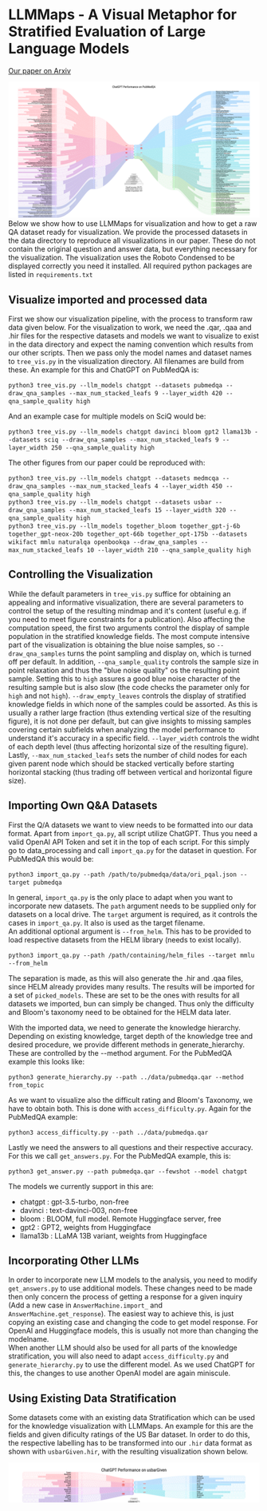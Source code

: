 
# LLMMaps - A Visual Metaphor for Stratified Evaluation of Large Language Models

[Our paper on Arxiv](https://arxiv.org/abs/2304.00457)

![LLMMap of the Performance of ChatGPT on the PubMedQA dataset](./chatgpt_pubmedqa.svg "ChatGPT Performance on PubMedQA") 
Below we show how to use LLMMaps for visualization and how to get a raw QA dataset ready for visualization. 
We provide the processed datasets in the data directory to reproduce all visualizations in our paper. 
These do not contain the original question and answer data, but everything necessary for the visualization. 
The visualization uses the Roboto Condensed to be displayed correctly you need it installed.
All required python packages are listed in `requirements.txt`
## Visualize imported and processed data
First we show our visualization pipeline, with the process to transform raw data given below.
For the visualization to work, we need the .qar, .qaa and .hir files for the respective datasets and models we want to visualize to exist in the data directory and expect the naming convention which results from our other scripts. Then we pass only the model names and dataset names to `tree_vis.py` in the visualization directory. All filenames are build from these. 
An example for this and ChatGPT on PubMedQA is:

    python3 tree_vis.py --llm_models chatgpt --datasets pubmedqa --draw_qna_samples --max_num_stacked_leafs 9 --layer_width 420 --qna_sample_quality high

And an example case for multiple models on SciQ would be:

    python3 tree_vis.py --llm_models chatgpt davinci bloom gpt2 llama13b --datasets sciq --draw_qna_samples --max_num_stacked_leafs 9 --layer_width 250 --qna_sample_quality high

The other figures from our paper could be reproduced with:

    python3 tree_vis.py --llm_models chatgpt --datasets medmcqa --draw_qna_samples --max_num_stacked_leafs 4 --layer_width 450 --qna_sample_quality high
    python3 tree_vis.py --llm_models chatgpt --datasets usbar --draw_qna_samples --max_num_stacked_leafs 15 --layer_width 320 --qna_sample_quality high
    python3 tree_vis.py --llm_models together_bloom together_gpt-j-6b together_gpt-neox-20b together_opt-66b together_opt-175b --datasets wikifact mmlu naturalqa openbookqa --draw_qna_samples --max_num_stacked_leafs 10 --layer_width 210 --qna_sample_quality high

## Controlling the Visualization 

While the default parameters in `tree_vis.py` suffice for obtaining an appealing and informative visualization, there are several parameters to control the setup of the resulting mindmap and it's content (useful e.g. if you need to meet figure constraints for a publication).
Also affecting the computation speed, the first two arguments control the display of sample population in the stratified knowledge fields. The most compute intensive part of the visualization is obtaining the blue noise samples, so `--draw_qna_samples` turns the point sampling and display on, which is turned off per default. In addition, `--qna_sample_quality` controls the sample size in point relaxation and thus the "blue noise quality" os the resulting point sample. Setting this to `high` assures a good blue noise character of the resulting sample but is also slow (the code checks the parameter only for `high` and not `high`). `--draw_empty_leaves` controls the display of stratified knowledge fields in which none of the samples could be assorted. As this is usually a rather large fraction (thus extending vertical size of the resulting figure), it is not done per default, but can give insights to missing samples covering certain subfields when analyzing the model performance to understand it's accuracy in a specific field. `--layer_width` controls the widht of each depth level (thus affecting horizontal size of the resulting figure). Lastly, `--max_num_stacked_leafs` sets the number of child nodes for each given parent node which should be stacked vertically before starting horizontal stacking (thus trading off between vertical and horizontal figure size).

## Importing Own Q&A Datasets

First the Q/A datasets we want to view needs to be formatted into our data format. 
Apart from `import_qa.py`, all script utilize ChatGPT. Thus you need a valid OpenAI API Token and set it in the top of each script. 
For this simply go to data_processing and call `import_qa.py` for the dataset in question. For PubMedQA this would be:

    python3 import_qa.py --path /path/to/pubmedqa/data/ori_pqal.json --target pubmedqa

In general, `import_qa.py` is the only place to adapt when you want to incorporate new datasets. 
The `path` argument needs to be supplied only for datasets on a local drive.
The `target` argument is required, as it controls the cases in `import_qa.py`. It also is used as the target filename.   
An additional optional argument is `--from_helm`. This has to be provided to load respective datasets from the HELM library (needs to exist locally).
    
    python3 import_qa.py --path /path/containing/helm_files --target mmlu --from_helm

The separation is made, as this will also generate the .hir and .qaa files, since HELM already provides many results. The results will be imported for a set of `picked_models`.
These are set to be the ones with results for all datasets we imported, bun can simply be changed. Thus only the difficulty and Bloom's taxonomy need to be obtained for the HELM data later.

With the imported data, we need to generate the knowledge hierarchy. Depending on existing knowledge, target depth of the knowledge tree and desired procedure, we provide different methods in generate_hierarchy.
These are controlled by the --method argument. For the PubMedQA example this looks like:

    python3 generate_hierarchy.py --path ../data/pubmedqa.qar --method from_topic

As we want to visualize also the difficult rating and Bloom's Taxonomy, we have to obtain both. This is done with `access_difficulty.py`. Again for the PubMedQA example:

    python3 access_difficulty.py --path ../data/pubmedqa.qar 

Lastly we need the answers to all questions and their respective accuracy. For this we call `get_answers.py`. 
For the PubMedQA example, this is:

    python3 get_answer.py --path pubmedqa.qar --fewshot --model chatgpt

The models we currently support in this are: 
- chatgpt : gpt-3.5-turbo, non-free
- davinci : text-davinci-003, non-free
- bloom : BLOOM, full model. Remote Huggingface server, free 
- gpt2 : GPT2, weights from Huggingface
- llama13b : LLaMA 13B variant, weights from Huggingface

## Incorporating Other LLMs

In order to incorporate new LLM models to the analysis, you need to modify `get_answers.py` to use additional models. 
These changes need to be made then only concern the process of getting a response for a given inquiry (Add a new case in `AnswerMachine.import_` and `AnswerMachine.get_response`). The easiest way to achieve this, is just copying an existing case and changing the code to get model response. For OpenAI and Huggingface models, this is usually not more than changing the modelname.   
When another LLM should also be used for all parts of the knowledge stratification, you will also need to adapt `access_difficulty.py` and `generate_hierarchy.py` to use the different model. As we used ChatGPT for this, the changes to use another OpenAI model are again miniscule.

## Using Existing Data Stratification

Some datasets come with an existing data Stratification which can be used for the knowledge visualization with LLMMaps. An example for this are the fields and given dificulty ratings of the US Bar dataset. In order to do this, the respective labelling has to be transformed into our `.hir` data format as shown with `usbarGiven.hir`, with the resulting visualization shown below.

![LLMMap of the Performance of ChatGPT on the US Bar dataset](./chatgpt_usbarGiven.svg "ChatGPT Performance on US Bar") 